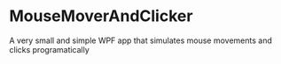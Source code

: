 # MouseMoverAndClicker
A very small and simple WPF app that simulates mouse movements and clicks programatically
